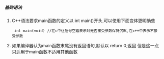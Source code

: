 ##### 基础语法

1. C++语法要求main函数的定义以 int main()开头,可以使用下面变体更明确些

		int main(void) //在c中让括号空着表示对是否接受参数保持沉默,在c++中表示不接受参数
		
2. 如果编译器认为main函数末尾没有返回语句,默认以 return 0;返回 但是这一点只适用于main函数不适用其他函数
